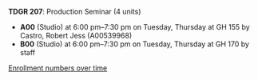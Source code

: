 **TDGR 207**: Production Seminar (4 units)

- **A00** (Studio) at 6:00 pm–7:30 pm on Tuesday, Thursday at GH 155 by Castro, Robert Jess (A00539968)
- **B00** (Studio) at 6:00 pm–7:30 pm on Tuesday, Thursday at GH 170 by staff

[Enrollment numbers over time](./TDGR207.tsv)
